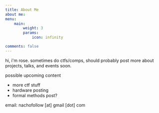 ```yaml
---
title: About Me
about me:
menu:
    main: 
        weight: 3
        params:
            icon: infinity

comments: false
---
```


hi, i'm rose. sometimes do ctfs/comps, should probably post more about projects, talks, and events soon.

possible upcoming content
  
- more ctf stuff
- hardware posting
- formal methods post?

email: nachofollow [at] gmail [dot] com
